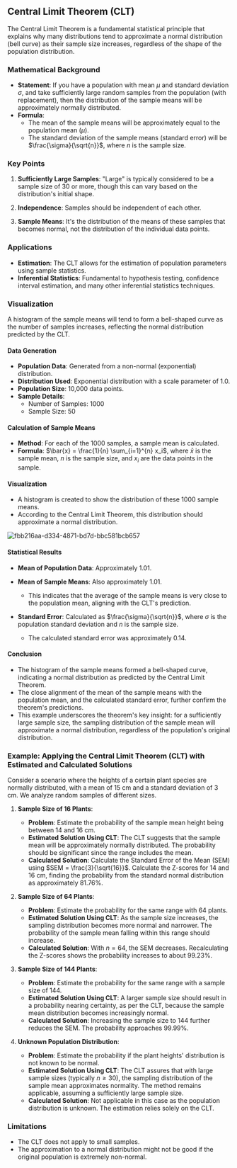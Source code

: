 ## Central Limit Theorem (CLT)

The Central Limit Theorem is a fundamental statistical principle that explains why many distributions tend to approximate a normal distribution (bell curve) as their sample size increases, regardless of the shape of the population distribution.

### Mathematical Background

- **Statement**: If you have a population with mean $\mu$ and standard deviation $\sigma$, and take sufficiently large random samples from the population (with replacement), then the distribution of the sample means will be approximately normally distributed.
- **Formula**: 
  - The mean of the sample means will be approximately equal to the population mean ($\mu$).
  - The standard deviation of the sample means (standard error) will be $\frac{\sigma}{\sqrt{n}}$, where $n$ is the sample size.

### Key Points

1. **Sufficiently Large Samples**: "Large" is typically considered to be a sample size of 30 or more, though this can vary based on the distribution's initial shape.

2. **Independence**: Samples should be independent of each other.

3. **Sample Means**: It's the distribution of the means of these samples that becomes normal, not the distribution of the individual data points.

### Applications

- **Estimation**: The CLT allows for the estimation of population parameters using sample statistics.
- **Inferential Statistics**: Fundamental to hypothesis testing, confidence interval estimation, and many other inferential statistics techniques.

### Visualization

A histogram of the sample means will tend to form a bell-shaped curve as the number of samples increases, reflecting the normal distribution predicted by the CLT.

#### Data Generation

- **Population Data**: Generated from a non-normal (exponential) distribution.
- **Distribution Used**: Exponential distribution with a scale parameter of 1.0.
- **Population Size**: 10,000 data points.
- **Sample Details**:
  - Number of Samples: 1000
  - Sample Size: 50

#### Calculation of Sample Means

- **Method**: For each of the 1000 samples, a sample mean is calculated.
- **Formula**: $\bar{x} = \frac{1}{n} \sum_{i=1}^{n} x_i$, where $\bar{x}$ is the sample mean, $n$ is the sample size, and $x_i$ are the data points in the sample.

#### Visualization

- A histogram is created to show the distribution of these 1000 sample means.
- According to the Central Limit Theorem, this distribution should approximate a normal distribution.

![fbb216aa-d334-4871-bd7d-bbc581bcb657](https://github.com/djeada/Statistics-Notes/assets/37275728/fba99241-8f11-4cc2-98ac-5951bd02e6f7)

#### Statistical Results

- **Mean of Population Data**: Approximately 1.01.
- **Mean of Sample Means**: Also approximately 1.01.
  - This indicates that the average of the sample means is very close to the population mean, aligning with the CLT's prediction.

- **Standard Error**: Calculated as $\frac{\sigma}{\sqrt{n}}$, where $\sigma$ is the population standard deviation and $n$ is the sample size.
  - The calculated standard error was approximately 0.14.

#### Conclusion

- The histogram of the sample means formed a bell-shaped curve, indicating a normal distribution as predicted by the Central Limit Theorem.
- The close alignment of the mean of the sample means with the population mean, and the calculated standard error, further confirm the theorem's predictions.
- This example underscores the theorem's key insight: for a sufficiently large sample size, the sampling distribution of the sample mean will approximate a normal distribution, regardless of the population's original distribution.

### Example: Applying the Central Limit Theorem (CLT) with Estimated and Calculated Solutions

Consider a scenario where the heights of a certain plant species are normally distributed, with a mean of 15 cm and a standard deviation of 3 cm. We analyze random samples of different sizes.

1. **Sample Size of 16 Plants**:
   - **Problem**: Estimate the probability of the sample mean height being between 14 and 16 cm.
   - **Estimated Solution Using CLT**: The CLT suggests that the sample mean will be approximately normally distributed. The probability should be significant since the range includes the mean.
   - **Calculated Solution**: Calculate the Standard Error of the Mean (SEM) using $SEM = \frac{3}{\sqrt{16}}$. Calculate the Z-scores for 14 and 16 cm, finding the probability from the standard normal distribution as approximately 81.76%.

2. **Sample Size of 64 Plants**:
   - **Problem**: Estimate the probability for the same range with 64 plants.
   - **Estimated Solution Using CLT**: As the sample size increases, the sampling distribution becomes more normal and narrower. The probability of the sample mean falling within this range should increase.
   - **Calculated Solution**: With $n = 64$, the SEM decreases. Recalculating the Z-scores shows the probability increases to about 99.23%.

3. **Sample Size of 144 Plants**:
   - **Problem**: Estimate the probability for the same range with a sample size of 144.
   - **Estimated Solution Using CLT**: A larger sample size should result in a probability nearing certainty, as per the CLT, because the sample mean distribution becomes increasingly normal.
   - **Calculated Solution**: Increasing the sample size to 144 further reduces the SEM. The probability approaches 99.99%.

4. **Unknown Population Distribution**:
   - **Problem**: Estimate the probability if the plant heights' distribution is not known to be normal.
   - **Estimated Solution Using CLT**: The CLT assures that with large sample sizes (typically $n \geq 30$), the sampling distribution of the sample mean approximates normality. The method remains applicable, assuming a sufficiently large sample size.
   - **Calculated Solution**: Not applicable in this case as the population distribution is unknown. The estimation relies solely on the CLT.

### Limitations

- The CLT does not apply to small samples.
- The approximation to a normal distribution might not be good if the original population is extremely non-normal.

